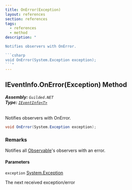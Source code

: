 ```yaml
---
title: OnError(Exception)
layout: references
section: references
tags:
  - references
  - method
description: "

Notifies observers with OnError.

```csharp
void OnError(System.Exception exception);
```"
---
```


## IEventInfo<T>.OnError(Exception) Method
###### **Assembly:** `Guilded.NET`<br/>**Type:** [`IEventInfo<T>`](IEventInfo_T_ 'Guilded.NET.IEventInfo<T>')

Notifies observers with OnError.

```csharp
void OnError(System.Exception exception);
```

### Remarks
  
Notifies all [Observable](IEventInfo_T_.Observable 'Guilded.NET.IEventInfo<T>.Observable')'s observers with an error.
#### Parameters

<a name='Guilded.NET.IEventInfo_T_.OnError(System.Exception).exception'></a>

`exception` [System.Exception](https://docs.microsoft.com/en-us/dotnet/api/System.Exception 'System.Exception')

The next received exception/error